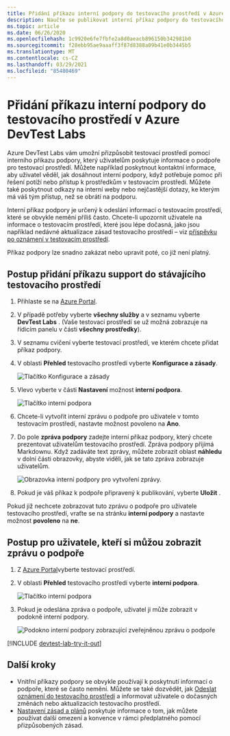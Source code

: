 ```yaml
---
title: Přidání příkazu interní podpory do testovacího prostředí v Azure DevTest Labs
description: Naučte se publikovat interní příkaz podpory do testovacího prostředí v Azure DevTest Labs
ms.topic: article
ms.date: 06/26/2020
ms.openlocfilehash: 1c9920e6fe7fbfe2a8d0aeacb896150b342981b0
ms.sourcegitcommit: f28ebb95ae9aaaff3f87d8388a09b41e0b3445b5
ms.translationtype: MT
ms.contentlocale: cs-CZ
ms.lasthandoff: 03/29/2021
ms.locfileid: "85480469"
---
```

# <a name="add-an-internal-support-statement-to-a-lab-in-azure-devtest-labs"></a>Přidání příkazu interní podpory do testovacího prostředí v Azure DevTest Labs

Azure DevTest Labs vám umožní přizpůsobit testovací prostředí pomocí interního příkazu podpory, který uživatelům poskytuje informace o podpoře pro testovací prostředí. Můžete například poskytnout kontaktní informace, aby uživatel věděl, jak dosáhnout interní podpory, když potřebuje pomoc při řešení potíží nebo přístup k prostředkům v testovacím prostředí. Můžete také poskytnout odkazy na interní weby nebo nejčastější dotazy, ke kterým má váš tým přístup, než se obrátí na podporu.

Interní příkaz podpory je určený k odeslání informací o testovacím prostředí, které se obvykle nemění příliš často. Chcete-li upozornit uživatele na informace o testovacím prostředí, které jsou lépe dočasná, jako jsou například nedávné aktualizace zásad testovacího prostředí – viz [příspěvku po oznámení v testovacím prostředí](devtest-lab-announcements.md).

Příkaz podpory lze snadno zakázat nebo upravit poté, co již není platný.

## <a name="steps-to-add-a-support-statement-to-an-existing-lab"></a>Postup přidání příkazu support do stávajícího testovacího prostředí

1. Přihlaste se na [Azure Portal](https://go.microsoft.com/fwlink/p/?LinkID=525040).
1. V případě potřeby vyberte **všechny služby** a v seznamu vyberte **DevTest Labs** . (Vaše testovací prostředí se už možná zobrazuje na řídicím panelu v části **všechny prostředky**).
1. V seznamu cvičení vyberte testovací prostředí, ve kterém chcete přidat příkaz podpory.  
1. V oblasti **Přehled** testovacího prostředí vyberte **Konfigurace a zásady**.  

    ![Tlačítko Konfigurace a zásady](./media/devtest-lab-internal-support-message/devtestlab-config-and-policies.png)

1. Vlevo vyberte v části **Nastavení** možnost **interní podpora**.

    ![Tlačítko interní podpora](./media/devtest-lab-internal-support-message/devtestlab-internal-support.png)

1. Chcete-li vytvořit interní zprávu o podpoře pro uživatele v tomto testovacím prostředí, nastavte možnost povoleno na **Ano**.

1. Do pole **zpráva podpory** zadejte interní příkaz podpory, který chcete prezentovat uživatelům testovacího prostředí. Zpráva podpory přijímá Markdownu. Když zadáváte text zprávy, můžete zobrazit oblast **náhledu** v dolní části obrazovky, abyste viděli, jak se tato zpráva zobrazuje uživatelům.

    ![Obrazovka interní podpory pro vytvoření zprávy.](./media/devtest-lab-internal-support-message/devtestlab-add-support-statement.png)


1. Pokud je váš příkaz k podpoře připravený k publikování, vyberte **Uložit** .

Pokud již nechcete zobrazovat tuto zprávu o podpoře pro uživatele testovacího prostředí, vraťte se na stránku **interní podpory** a nastavte možnost **povoleno** na **ne**.

## <a name="steps-for-users-to-view-the-support-message"></a>Postup pro uživatele, kteří si můžou zobrazit zprávu o podpoře

1. Z [Azure Portal](https://go.microsoft.com/fwlink/p/?LinkID=525040)vyberte testovací prostředí.

1. V oblasti **Přehled** testovacího prostředí vyberte **interní podpora**.  

    ![Tlačítko interní podpora](./media/devtest-lab-internal-support-message/devtestlab-internal-support.png)


1. Pokud je odeslána zpráva o podpoře, uživatel ji může zobrazit v podokně interní podpory.

    ![Podokno interní podpory zobrazující zveřejněnou zprávu o podpoře](./media/devtest-lab-internal-support-message/devtestlab-view-suport-statement.png)

[!INCLUDE [devtest-lab-try-it-out](../../includes/devtest-lab-try-it-out.md)]

## <a name="next-steps"></a>Další kroky
* Vnitřní příkazy podpory se obvykle používají k poskytnutí informací o podpoře, které se často nemění. Můžete se také dozvědět, jak [Odeslat oznámení do testovacího prostředí](devtest-lab-announcements.md) a informovat uživatele o dočasných změnách nebo aktualizacích testovacího prostředí.
* [Nastavení zásad a plánů](devtest-lab-set-lab-policy.md) poskytuje informace o tom, jak můžete používat další omezení a konvence v rámci předplatného pomocí přizpůsobených zásad.